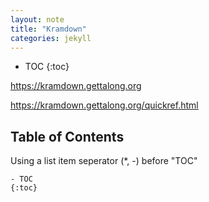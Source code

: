 ```yaml
---
layout: note
title: "Kramdown"
categories: jekyll
---
```


- TOC
{:toc}

<https://kramdown.gettalong.org>

<https://kramdown.gettalong.org/quickref.html>

## Table of Contents

Using a list item seperator (*, -) before "TOC"

```kramdown
- TOC
{:toc}
```

